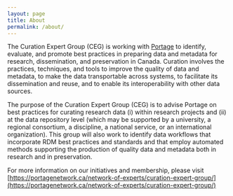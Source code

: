 ```yaml
---
layout: page
title: About
permalink: /about/
---
```


The Curation Expert Group (CEG) is working with [Portage](https://portagenetwork.ca/) to identify, evaluate, and promote best practices in preparing data and metadata for research, dissemination, and preservation in Canada. Curation involves the practices, techniques, and tools to improve the quality of data and metadata, to make the data transportable across systems, to facilitate its dissemination and reuse, and to enable its interoperability with other data sources.

The purpose of the Curation Expert Group (CEG) is to advise Portage on best practices for curating research data (i) within research projects and (ii) at the data repository level (which may be supported by a university, a regional consortium, a discipline, a national service, or an international organization). This group will also work to identify data workflows that incorporate RDM best practices and standards and that employ automated methods supporting the production of quality data and metadata both in research and in preservation.

For more information on our initiatives and membership, please visit [https://portagenetwork.ca/network-of-experts/curation-expert-group/](https://portagenetwork.ca/network-of-experts/curation-expert-group/)

